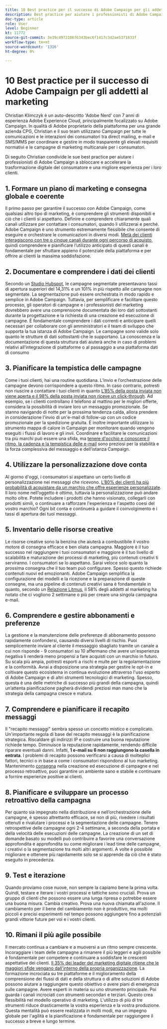 ```yaml
---
title: 10 Best practice per il successo di Adobe Campaign per gli addetti al marketing
description: Best practice per aiutare i professionisti di Adobe Campaign a sbloccare e accelerare la trasformazione del consumatore digitale e una migliore esperienza per i loro clienti.
doc-type: article
role: User
level: Beginner
kt: 11772
source-git-commit: 3e39c4972106f6343bec6f1417c3d2ae5371833f
workflow-type: tm+mt
source-wordcount: '1316'
ht-degree: 0%

---
```



# 10 Best practice per il successo di Adobe Campaign per gli addetti al marketing

Christian Klimczyk è un auto-descritto &#39;Adobe Nerd&#39; con 7 anni di esperienza Adobe Experience Cloud, principalmente focalizzato su Adobe Campaign. In qualità di Adobe proprietario della piattaforma per una grande azienda CPG, Christian e il suo team utilizzano Campaign per tutte le comunicazioni e le interazioni dei consumatori tra direct mailing, e-mail e SMS/MMS per coordinare e gestire in modo trasparente gli elevati requisiti normativi e le campagne di marketing multicanale per i consumatori.

Di seguito Christian condivide le sue best practice per aiutare i professionisti di Adobe Campaign a sbloccare e accelerare la trasformazione digitale del consumatore e una migliore esperienza per i loro clienti.


## 1. Formare un piano di marketing e consegna globale e coerente

Il primo passo per garantire il successo con Adobe Campaign, come qualsiasi altro tipo di marketing, è comprendere gli strumenti disponibili e ciò che i clienti si aspettano. Definire e comprendere chiaramente quali canali utilizzare per contattare i consumatori, quando li utilizzerai e perché. Adobe Campaign è uno strumento estremamente flessibile che consente di eseguire e orchestrare le comunicazioni in diversi modi. [Metà dei clienti interagiscono con tre o cinque canali durante ogni percorso di acquisto](https://www.mckinsey.com/capabilities/operations/our-insights/redefine-the-omnichannel-approach-focus-on-what-truly-matters), quindi comprendere e pianificare l’utilizzo anticipato di questi canali è fondamentale per sfruttare appieno il potenziale della piattaforma e per offrire ai clienti la massima soddisfazione.


## 2. Documentare e comprendere i dati dei clienti

Secondo un [Studio Hubspot](https://www.linkedin.com/pulse/customer-segmentation-effective-b2b-business-industry-sabreen), le campagne segmentate presentavano tassi di apertura superiori del 14,31% e un 101% in più rispetto alle campagne non segmentate. La segmentazione può essere orchestrata in modo rapido e semplice in Adobe Campaign. Tuttavia, per semplificare e facilitare questo processo, gli operatori di campagne e i professionisti del marketing dovrebbero avere una comprensione documentata dei loro dati sottostanti durante la progettazione e la richiesta di una creazione ed esecuzione di campagne. È fondamentale comprendere i dati correnti e anticipare quelli necessari per collaborare con gli amministratori e il team di sviluppo che supporta la tua istanza di Adobe Campaign. Le campagne sono valide solo quanto le strutture di dati sottostanti che le supportano. La conoscenza e la documentazione di questa struttura dati aiuterà anche in caso di problemi relativi all’integrazione di piattaforme o al passaggio a una piattaforma dati di consumo


## 3. Pianificare la tempistica delle campagne

Come i tuoi clienti, hai una routine quotidiana. L’invio e l’orchestrazione delle campagne devono corrispondere a questo ritmo. In caso contrario, potresti non riuscire a contattare i tuoi clienti in quanto [L’85% della posta inviata non viene aperta e il 98% della posta inviata non riceve un click-through](https://www.validity.com/resource-center/state-of-email-2021/). Ad esempio, se i clienti controllano il telefono al mattino per le migliori offerte, considera la possibilità di inviare loro un messaggio promozionale. Se stanno navigando di notte per la prossima tendenza calda, allora prendere in considerazione l&#39;invio di un&#39;e-mail di follow-up con un codice promozionale per la spedizione gratuita. È inoltre importante utilizzare lo strumento mappa di calore in Campaign per monitorare quando vengono eseguiti i flussi di lavoro e gli invii. Coordinare e facilitare le comunicazioni tra più marchi può essere una sfida, ma [tenere d&#39;occhio e conoscere il ritmo, la cadenza e la tempistica delle e-mail](https://experienceleaguecommunities.adobe.com/t5/adobe-campaign-classic-blogs/predictive-send-time-optimization-with-adobe-campaign/ba-p/561554) sono preziosi per la stabilità e la forza complessiva del messaggio e dell’istanza Campaign.


## 4. Utilizzare la personalizzazione dove conta

Al giorno d&#39;oggi, i consumatori si aspettano un certo livello di personalizzazione nei messaggi che ricevono. [L’80% dei clienti ha più probabilità di acquistare da un marchio che offre esperienze personalizzate](https://us.epsilon.com/power-of-me). Il loro nome nell’oggetto è ottimo, tuttavia la personalizzazione può andare molto oltre. Potete includere i prodotti che hanno visionato, collegarli con prodotti simili, o continuare a rafforzare l&#39;esperienza e l&#39;aspetto coesi del vostro marchio? Ogni bit conta e continuerà a guidare il coinvolgimento e i tassi di apertura dei tuoi messaggi.


## 5. Inventario delle risorse creative

Le risorse creative sono la benzina che aiuterà a combustibile il vostro motore di consegna efficace e ben oliata campagna. Maggiore è il tuo successo nel raggiungere i tuoi consumatori e maggiore è il tuo livello di scalabilità e maturazione dei processi di marketing, più contenuti creativi ti serviranno. I consumatori se lo aspettano. Sarai veloce solo quanto la prossima consegna che il tuo team può configurare. Spesso questo richiede contenuti nuovi ed emozionanti. Adobe Campaign semplifica la configurazione dei modelli e la ricezione e la preparazione di queste consegne, ma una pipeline di contenuti creativi sana è fondamentale in quanto, secondo un [Relazione Litmus](https://www.litmus.com/resources/state-of-email/), il 58% degli addetti al marketing ha notato che ci vogliono 2 settimane o più per creare una singola campagna e-mail.


## 6. Comprendere e gestire abbonamenti e preferenze

La gestione e la manutenzione delle preferenze di abbonamento possono rapidamente confondersi, causando diversi livelli di rischio. Puoi semplicemente inviare al cliente il messaggio sbagliato tramite un canale a cui non risponde - 9 consumatori su 10 affermano che avere un&#39;esperienza negativa li renderà meno propensi a fare acquisti con un marchio in futuro. Su scala più ampia, potresti esporti a rischi e multe per la regolamentazione e la conformità. Avrai a disposizione una strategia per gestire le opt-in e coltivare questo ecosistema in continua evoluzione attraverso l&#39;uso esperto di Adobe Campaign e di altri strumenti tecnologici di marketing. Spesso, questa è una delle metriche di successo più grandi della campagna, quindi un’attenta pianificazione pagherà dividendi preziosi man mano che la strategia della campagna cresce e matura.


## 7. Comprendere e pianificare il recapito messaggi

Il &quot;recapito messaggi&quot; sembra spesso un concetto mistico e complicato. Un&#39;importante regola di base del recapito messaggi è la pianificazione strategica. Riscaldare gli indirizzi IP e costruire una buona reputazione richiede tempo. Diminuisce la reputazione rapidamente, rendendo difficile riparare eventuali danni. Infatti, **1 e-mail su 6 non raggiungono la casella in entrata**. I problemi di recapito possono verificarsi a causa di molteplici fattori, tecnici o in base a come i consumatori rispondono al tuo marketing. Mantenimento [consegna](https://business.adobe.com/products/campaign/email-deliverability.html) nella creazione ed esecuzione di campagne e nel processo retroattivo, puoi garantire un ambiente sano e stabile e continuare a fornire esperienze positive ai clienti.


## 8. Pianificare e sviluppare un processo retroattivo della campagna

Per quanto sia impegnato nella distribuzione e nell’orchestrazione delle campagne, è spesso altrettanto efficace, se non di più, rivedere i risultati ottenuti e rivalutare i processi e la segmentazione delle campagne. Tenere retrospettive delle campagne ogni 2-4 settimane, a seconda della portata e della velocità delle esecuzioni delle campagne. La creazione di un set di domande basato su modelli può contribuire a favorire una conversazione approfondita e approfondita su come migliorare i lead time delle campagne, i creativi o la segmentazione tra molti altri argomenti. A volte è possibile migliorare e ottenere più rapidamente solo se si apprende da ciò che è stato eseguito in precedenza.



## 9. Test e iterazione

Quando proviamo cose nuove, non sempre la capiamo bene la prima volta. Quindi, testare e iterare i vostri processi e tattiche sono cruciali. Prova un gruppo di clienti che possono essere una lunga ripresa o potrebbe essere una buona misura. Cambia creativo. Prova una nuova chiamata all&#39;azione. Il cambiamento per il bene del cambiamento non è produttivo, ma molti piccoli e precisi esperimenti nel tempo possono aggiungere fino a potenziali grandi vittorie future per voi e i vostri clienti.



## 10. Rimani il più agile possibile

Il mercato continua a cambiare e a muoversi a un ritmo sempre crescente. Incoraggiare i team delle campagne a rimanere il più leggeri e agili possibile è fondamentale per competere e continuare a soddisfare le crescenti aspettative dei clienti. [Il 35% dei leader del marketing digitale ritiene che le maggiori sfide vengano dall&#39;interno della propria organizzazione](https://www.gartner.com/en/newsroom/press-releases/gartner-says-35--of-digital-marketing-leaders-believe-the-bigges). La formazione incrociata su tre piattaforme e il miglioramento della comprensione dei flussi di dati e della struttura o di altre soluzioni di Adobe possono aiutare a raggiungere questo obiettivo o avere piani di emergenza sulle campagne. Avere esperti in materia su uno strumento principale. Poi guarda i canali incrociati con strumenti secondari e terziari. Questo crea flessibilità nel modello operativo di marketing. L&#39;utilizzo di più di tre strumenti riduce drasticamente la vostra esperienza e la vostra produzione. Questa mentalità può essere realizzata in molti modi, ma un impegno globale per l&#39;agilità e la pianificazione è fondamentale per raggiungere il successo a breve e lungo termine.
